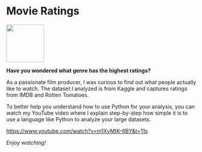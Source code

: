 # Movie Ratings 


<img src="https://user-images.githubusercontent.com/49343277/117003604-0d77a380-acb3-11eb-9daa-da9b98d29bb6.png" width="100">


**Have you wondered what genre has the highest ratings?**

As a passionate film producer, I was curious to find out what people actually like to watch.
The dataset I analyzed is from Kaggle and captures ratings from IMDB and Rotten Tomatoes.

To better help you understand how to use Python for your analysis, you can watch my YouTube video
where I explain step-by-step how simple it is to use a language like Python to analyze your large datasets.

https://www.youtube.com/watch?v=m1XvMtK-6BY&t=11s

*Enjoy watching!*


